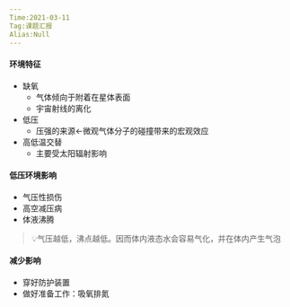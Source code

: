 ```yaml
---
Time:2021-03-11
Tag:课题汇报
Alias:Null
---
```


#### 环境特征
- 缺氧
	- 气体倾向于附着在星体表面
	- 宇宙射线的离化
- 低压
	- 压强的来源←微观气体分子的碰撞带来的宏观效应
- 高低温交替
	- 主要受太阳辐射影响

#### 低压环境影响
- 气压性损伤
- 高空减压病
- 体液沸腾
 > 💡气压越低，沸点越低。因而体内液态水会容易气化，并在体内产生气泡
#### 减少影响

- 穿好防护装置
- 做好准备工作：吸氧排氮